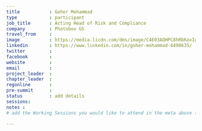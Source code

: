 ```yaml
---
title           : Goher Mohammad
type            : participant
job_title       : Acting Head of Risk and Compliance
company         : Photobox GS
travel_from     :
image           : https://media.licdn.com/dms/image/C4E03AQHPC8hRbKoxIg/profile-displayphoto-shrink_800_800/0?e=1531958400&v=beta&t=Ds7fn2QuCNZ-CiE01uPMJAr99i8bZOwu3Bu374DxpB0
linkedin        : https://www.linkedin.com/in/goher-mohammad-6498635/
twitter         :
facebook        :
website         :
email           :
project_leader  :
chapter_leader  :
regonline       :
pre-summit      :
status          : add details
sessions:
notes :
# add the Working Sessions you would like to attend in the meta above (use the session's title) e.g. sessions (one per line): -Security Playbooks Diagrams -Hackathon Daily Sessions

---
```


<!-- put more details about participant here -->
